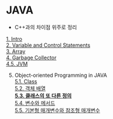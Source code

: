 # JAVA

* C++과의 차이점 위주로 정리


[1. Intro ](/contents/languages/JAVA/Intro.md)  
[2. Variable and Control Statements ](/contents/languages/JAVA/Variable_and_ControlStatement.md)  
[3. Array ](/contents/languages/JAVA/Array.md)  
[4. Garbage Collector ](/contents/languages/JAVA/GC.md)  
[4.5. JVM](/contents/languages/JAVA/JVM.md)  

5. Object-oriented Programming in JAVA  
[5.1. Class ](/contents/languages/JAVA/Class.md)  
[5.2. 객체 배열](/contents/languages/JAVA/object_array.md)  
**[5.3. 클래스의 또 다른 정의](/contents/languages/JAVA/another_defination.md)**   
[5.4. 변수와 메서드](/contents/languages/JAVA/variable_and_method.md)  
[5.5. 기본형 매개변수와 참조형 매개변수]()



